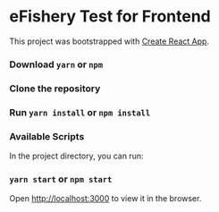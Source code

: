 # eFishery Test for Frontend

This project was bootstrapped with [Create React App](https://github.com/facebook/create-react-app).

### Download `yarn` or `npm` 

### Clone the repository

### Run `yarn install` or `npm install`

### Available Scripts

In the project directory, you can run:

### `yarn start` or `npm start`

Open [http://localhost:3000](http://localhost:3000) to view it in the browser.
